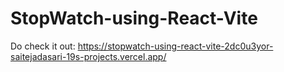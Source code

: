# StopWatch-using-React-Vite

Do check it out: https://stopwatch-using-react-vite-2dc0u3yor-saitejadasari-19s-projects.vercel.app/
